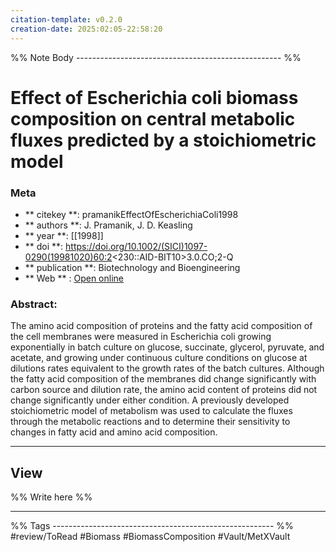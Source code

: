 ```yaml
---
citation-template: v0.2.0
creation-date: 2025:02:05-22:58:20
---
```


%% Note Body --------------------------------------------------- %%
# Effect of Escherichia coli biomass composition on central metabolic fluxes predicted by a stoichiometric model

### Meta
- ** citekey **: pramanikEffectOfEscherichiaColi1998
- ** authors **: J. Pramanik, J. D. Keasling
- ** year **: [[1998]]
- ** doi **: https://doi.org/10.1002/(SICI)1097-0290(19981020)60:2<230::AID-BIT10>3.0.CO;2-Q
- ** publication **: Biotechnology and Bioengineering
- ** Web ** : [Open online](https://onlinelibrary.wiley.com/doi/10.1002/(SICI)1097-0290(19981020)60:2<230::AID-BIT10>3.0.CO;2-Q)


### Abstract:

The amino acid composition of proteins and the fatty acid composition of the cell membranes were measured in Escherichia coli growing exponentially in batch culture on glucose, succinate, glycerol, pyruvate, and acetate, and growing under continuous culture conditions on glucose at dilutions rates equivalent to the growth rates of the batch cultures. Although the fatty acid composition of the membranes did change significantly with carbon source and dilution rate, the amino acid content of proteins did not change significantly under either condition. A previously developed stoichiometric model of metabolism was used to calculate the fluxes through the metabolic reactions and to determine their sensitivity to changes in fatty acid and amino acid composition.

___

## View

%% Write here %%







___
%% Tags  ------------------------------------------------------- %%
#review/ToRead
#Biomass 
#BiomassComposition 
#Vault/MetXVault 